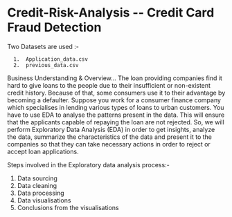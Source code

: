 # Credit-Risk-Analysis --  Credit Card Fraud Detection

Two Datasets are used :-

      1.  Application_data.csv  
      2.  previous_data.csv
      
      
Business Understanding & Overview...
   The loan providing companies find it hard to give loans to the people due to their insufficient or non-existent credit history. 
   Because of that, some consumers use it to their advantage by becoming a defaulter. Suppose you work for a consumer 
 finance company which specialises in lending various types of loans to urban customers. You have to use EDA to analyse the patterns 
 present in the data. This will ensure that the applicants capable of repaying the loan are not rejected.
    So, we will perform Exploratory Data Analysis (EDA) in order to get insights, analyze the data, summarize the characteristics of the 
 data and present it to the companies so  that they can take necessary actions in order to reject or accept loan applications.

      
                        
Steps involved in the Exploratory data analysis process:- 

  1. Data sourcing
  2. Data cleaning
  3. Data processing
  4. Data visualisations
  5. Conclusions from the visualisations
